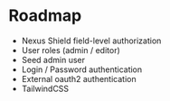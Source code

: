 # Roadmap

- Nexus Shield field-level authorization
- User roles (admin / editor)
- Seed admin user
- Login / Password authentication
- External oauth2 authentication
- TailwindCSS
